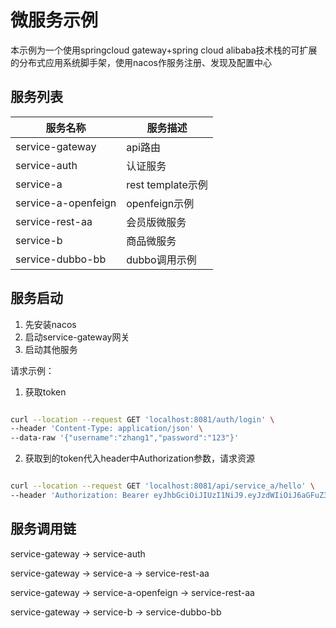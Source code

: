 # 微服务示例

本示例为一个使用springcloud gateway+spring cloud alibaba技术栈的可扩展的分布式应用系统脚手架，使用nacos作服务注册、发现及配置中心

## 服务列表

服务名称 | 服务描述
---|---
service-gateway | api路由
service-auth | 认证服务
service-a | rest template示例
service-a-openfeign | openfeign示例
service-rest-aa | 会员版微服务
service-b | 商品微服务
service-dubbo-bb | dubbo调用示例

## 服务启动

1. 先安装nacos
2. 启动service-gateway网关
3. 启动其他服务

请求示例：

1. 获取token
   
```bash

curl --location --request GET 'localhost:8081/auth/login' \
--header 'Content-Type: application/json' \
--data-raw '{"username":"zhang1","password":"123"}'

```

2. 获取到的token代入header中Authorization参数，请求资源

```bash

curl --location --request GET 'localhost:8081/api/service_a/hello' \
--header 'Authorization: Bearer eyJhbGciOiJIUzI1NiJ9.eyJzdWIiOiJ6aGFuZ3NoYW4iLCJyb2xlcyI6IlJPTEVfQURNSU4iLCJpc3MiOiJyYXBoYS5pbyIsImV4cCI6MTU4Mjg1NTQ2MH0.S3wOd8RFf6ndEYtw25c9P444iJqV6ayVDmzzGUY0idw'

```

## 服务调用链

service-gateway -> service-auth

service-gateway -> service-a -> service-rest-aa

service-gateway -> service-a-openfeign -> service-rest-aa

service-gateway -> service-b -> service-dubbo-bb